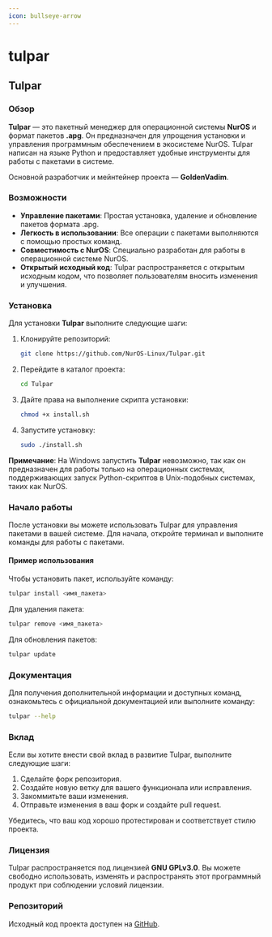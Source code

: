 ```yaml
---
icon: bullseye-arrow
---
```


# tulpar

## Tulpar

### Обзор

**Tulpar** — это пакетный менеджер для операционной системы **NurOS** и формат пакетов **.apg**. Он предназначен для упрощения установки и управления программным обеспечением в экосистеме NurOS. Tulpar написан на языке Python и предоставляет удобные инструменты для работы с пакетами в системе.

Основной разработчик и мейнтейнер проекта — **GoldenVadim**.

### Возможности

* **Управление пакетами**: Простая установка, удаление и обновление пакетов формата .apg.
* **Легкость в использовании**: Все операции с пакетами выполняются с помощью простых команд.
* **Совместимость с NurOS**: Специально разработан для работы в операционной системе NurOS.
* **Открытый исходный код**: Tulpar распространяется с открытым исходным кодом, что позволяет пользователям вносить изменения и улучшения.

### Установка

Для установки **Tulpar** выполните следующие шаги:

1.  Клонируйте репозиторий:

    ```bash
    git clone https://github.com/NurOS-Linux/Tulpar.git
    ```
2.  Перейдите в каталог проекта:

    ```bash
    cd Tulpar
    ```
3.  Дайте права на выполнение скрипта установки:

    ```bash
    chmod +x install.sh
    ```
4.  Запустите установку:

    ```bash
    sudo ./install.sh
    ```

**Примечание**: На Windows запустить **Tulpar** невозможно, так как он предназначен для работы только на операционных системах, поддерживающих запуск Python-скриптов в Unix-подобных системах, таких как NurOS.

### Начало работы

После установки вы можете использовать Tulpar для управления пакетами в вашей системе. Для начала, откройте терминал и выполните команды для работы с пакетами.

#### Пример использования

Чтобы установить пакет, используйте команду:

```bash
tulpar install <имя_пакета>
```

Для удаления пакета:

```bash
tulpar remove <имя_пакета>
```

Для обновления пакетов:

```bash
tulpar update
```

### Документация

Для получения дополнительной информации и доступных команд, ознакомьтесь с официальной документацией или выполните команду:

```bash
tulpar --help
```

### Вклад

Если вы хотите внести свой вклад в развитие Tulpar, выполните следующие шаги:

1. Сделайте форк репозитория.
2. Создайте новую ветку для вашего функционала или исправления.
3. Закоммитьте ваши изменения.
4. Отправьте изменения в ваш форк и создайте pull request.

Убедитесь, что ваш код хорошо протестирован и соответствует стилю проекта.

### Лицензия

Tulpar распространяется под лицензией **GNU GPLv3.0**. Вы можете свободно использовать, изменять и распространять этот программный продукт при соблюдении условий лицензии.

### Репозиторий

Исходный код проекта доступен на [GitHub](https://github.com/NurOS-Linux/Tulpar).
